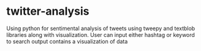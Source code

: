 # twitter-analysis
Using python for sentimental analysis of tweets using tweepy and textblob libraries along with visualization. 
User can input either hashtag or keyword to search
output contains a visualization of data

